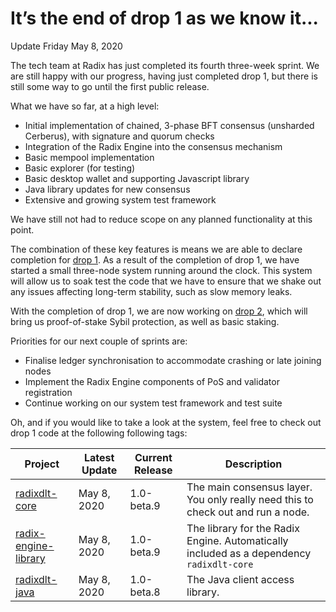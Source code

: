 # It’s the end of drop 1 as we know it...

Update Friday May 8, 2020

The tech team at Radix has just completed its fourth three-week sprint.  We are still happy with our progress, having just completed drop 1, but there is still some way to go until the first public release.

What we have so far, at a high level:
- Initial implementation of chained, 3-phase BFT consensus (unsharded Cerberus), with signature and quorum checks
- Integration of the Radix Engine into the consensus mechanism
- Basic mempool implementation
- Basic explorer (for testing)
- Basic desktop wallet and supporting Javascript library
- Java library updates for new consensus
- Extensive and growing system test framework

We have still not had to reduce scope on any planned functionality at this point.

The combination of these key features is means we are able to declare completion for [drop 1](drops.md).  As a result of the completion of drop 1, we have started a small three-node system running around the clock.  This system will allow us to soak test the code that we have to ensure that we shake out any issues affecting long-term stability, such as slow memory leaks.

With the completion of drop 1, we are now working on [drop 2](drops.md), which will bring us proof-of-stake Sybil protection, as well as basic staking.

Priorities for our next couple of sprints are:
- Finalise ledger synchronisation to accommodate crashing or late joining nodes
- Implement the Radix Engine components of PoS and validator registration
- Continue working on our system test framework and test suite

Oh, and if you would like to take a look at the system, feel free to check out drop 1 code at the following following tags:

Project                                                                                  | Latest Update | Current Release | Description
---------------------------------------------------------------------------------------- | ------------- | --------------- | -----------
[radixdlt-core](https://github.com/radixdlt/radixdlt-core/tree/1.0-beta.9)               | May 8, 2020   | 1.0-beta.9      | The main consensus layer. You only really need this to check out and run a node.
[radix-engine-library](https://github.com/radixdlt/radix-engine-library/tree/1.0-beta.9) | May 8, 2020   | 1.0-beta.9      | The library for the Radix Engine.  Automatically included as a dependency `radixdlt-core`
[radixdlt-java](https://github.com/radixdlt/radixdlt-java/tree/1.0-beta.8)               | May 8, 2020   | 1.0-beta.8      | The Java client access library.
